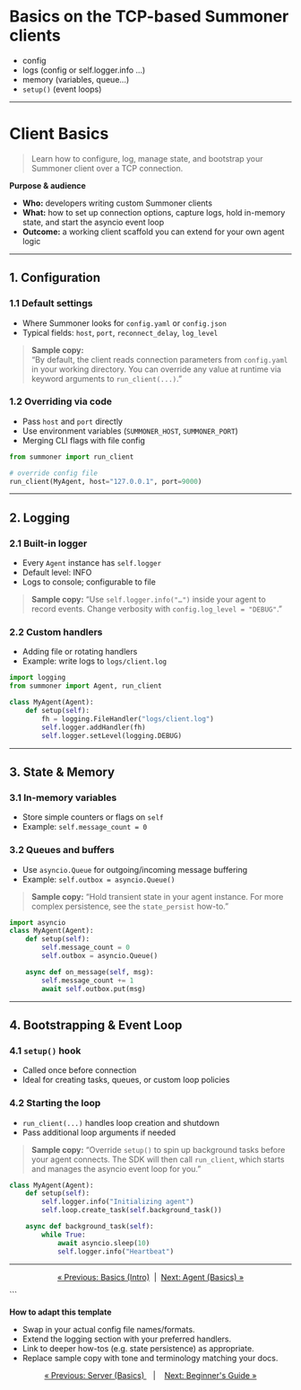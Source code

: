 # Basics on the TCP-based Summoner clients


- config
- logs (config or self.logger.info ...)
- memory (variables, queue...)
- `setup()` (event loops)

-----


# Client Basics

> Learn how to configure, log, manage state, and bootstrap your Summoner client over a TCP connection.

**Purpose & audience**  
- **Who:** developers writing custom Summoner clients  
- **What:** how to set up connection options, capture logs, hold in-memory state, and start the asyncio event loop  
- **Outcome:** a working client scaffold you can extend for your own agent logic

---

## 1. Configuration

### 1.1 Default settings  
- Where Summoner looks for `config.yaml` or `config.json`  
- Typical fields: `host`, `port`, `reconnect_delay`, `log_level`

> **Sample copy:**  
> “By default, the client reads connection parameters from `config.yaml` in your working directory. You can override any value at runtime via keyword arguments to `run_client(...)`.”

### 1.2 Overriding via code  
- Pass `host` and `port` directly  
- Use environment variables (`SUMMONER_HOST`, `SUMMONER_PORT`)  
- Merging CLI flags with file config

```python
from summoner import run_client

# override config file
run_client(MyAgent, host="127.0.0.1", port=9000)
````

---

## 2. Logging

### 2.1 Built-in logger

* Every `Agent` instance has `self.logger`
* Default level: INFO
* Logs to console; configurable to file

> **Sample copy:**
> “Use `self.logger.info("…")` inside your agent to record events. Change verbosity with `config.log_level = "DEBUG"`.”

### 2.2 Custom handlers

* Adding file or rotating handlers
* Example: write logs to `logs/client.log`

```python
import logging
from summoner import Agent, run_client

class MyAgent(Agent):
    def setup(self):
        fh = logging.FileHandler("logs/client.log")
        self.logger.addHandler(fh)
        self.logger.setLevel(logging.DEBUG)
```

---

## 3. State & Memory

### 3.1 In-memory variables

* Store simple counters or flags on `self`
* Example: `self.message_count = 0`

### 3.2 Queues and buffers

* Use `asyncio.Queue` for outgoing/incoming message buffering
* Example: `self.outbox = asyncio.Queue()`

> **Sample copy:**
> “Hold transient state in your agent instance. For more complex persistence, see the `state_persist` how-to.”

```python
import asyncio
class MyAgent(Agent):
    def setup(self):
        self.message_count = 0
        self.outbox = asyncio.Queue()

    async def on_message(self, msg):
        self.message_count += 1
        await self.outbox.put(msg)
```

---

## 4. Bootstrapping & Event Loop

### 4.1 `setup()` hook

* Called once before connection
* Ideal for creating tasks, queues, or custom loop policies

### 4.2 Starting the loop

* `run_client(...)` handles loop creation and shutdown
* Pass additional loop arguments if needed

> **Sample copy:**
> “Override `setup()` to spin up background tasks before your agent connects. The SDK will then call `run_client`, which starts and manages the asyncio event loop for you.”

```python
class MyAgent(Agent):
    def setup(self):
        self.logger.info("Initializing agent")
        self.loop.create_task(self.background_task())

    async def background_task(self):
        while True:
            await asyncio.sleep(10)
            self.logger.info("Heartbeat")
```

---

<p align="center">
  <a href="basics.md">&laquo; Previous: Basics (Intro)</a>
  &nbsp;|&nbsp;
  <a href="basics_agent.md">Next: Agent (Basics) &raquo;</a>
</p>
```

**How to adapt this template**

* Swap in your actual config file names/formats.
* Extend the logging section with your preferred handlers.
* Link to deeper how-tos (e.g. state persistence) as appropriate.
* Replace sample copy with tone and terminology matching your docs.



<p align="center">
  <a href="basics_server.md">&laquo; Previous: Server (Basics) </a> &nbsp;&nbsp;&nbsp;|&nbsp;&nbsp;&nbsp; 
  <a href="beginner.md">Next: Beginner's Guide &raquo;</a>
</p>